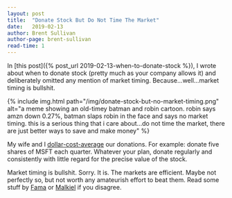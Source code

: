 ```yaml
---
layout: post
title:  "Donate Stock But Do Not Time The Market"
date:   2019-02-13
author: Brent Sullivan
author-page: brent-sullivan
read-time: 1
---
```


In [this post]({% post_url 2019-02-13-when-to-donate-stock %}), I wrote about when to donate stock (pretty much as your company allows it) and deliberately omitted any mention of market timing. Because...well...market timing is bullshit.

{% include img.html 
    path="/img/donate-stock-but-no-market-timing.png" 
    alt="a meme showing an old-timey batman and robin cartoon. robin says amzn down 0.27%, batman slaps robin in the face and says no market timing. this is a serious thing that i care about...do not time the market, there are just better ways to save and make money" %}

My wife and I [dollar-cost-average](https://www.nerdwallet.com/blog/investing/dollar-cost-averaging-2/) our donations. For example: donate five shares of MSFT each quarter. Whatever your plan, donate regularly and consistently with little regard for the precise value of the stock.

Market timing is bullshit. Sorry. It is. The markets are efficient. Maybe not perfectly so, but not worth any amateurish effort to beat them. Read some stuff by [Fama](https://www.chicagobooth.edu/faculty/directory/f/eugene-f-fama) or [Malkiel](https://www.amazon.com/Random-Walk-Down-Wall-Street/dp/1324002182) if you disagree.





